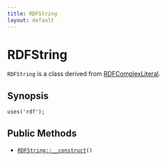 ```yaml
---
title: RDFString
layout: default
---
```


# RDFString

<code>RDFString</code> is a class derived from <a href="RDFComplexLiteral">RDFComplexLiteral</a>.

## Synopsis

<pre><code>uses('rdf');
</code></pre>
## Public Methods

* <code><a href="RDFString%3A%3A__construct">RDFString::__construct</a>()</code>

